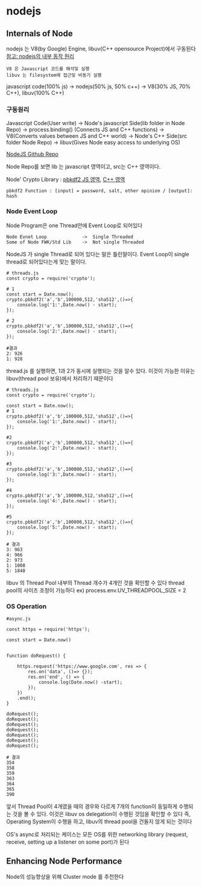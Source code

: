 # nodejs

## Internals of Node
nodejs 는 V8(by Google) Engine, libuv(C++ opensource Project)에서 구동된다
[참고: nodejs의 내부 동작 원리](http://sjh836.tistory.com/149)

    V8 은 Javascript 코드를 해석및 실행
    libuv 는 filesystem에 접근및 비동기 실행

javascript code(100% js) -> nodejs(50% js, 50% c++) -> V8(30% JS, 70% C++), libuv(100% C++)

### 구동원리

Javascript Code(User write) -> Node's javascript Side(lib folder in Node Repo) -> process.binding() (Connects JS and C++ functions) -> V8(Converts values between JS and C++ world) -> Node's C++ Side(src folder Node Repo) -> libuv(Gives Node easy access to underlying OS)


[NodeJS Github Repo](https://github.com/nodejs/node)

Node Repo를 보면 lib 는 javascript 영역이고, src는 C++ 영역이다.


Node' Crypto Library : [pbkdf2 JS 영역](https://github.com/nodejs/node/blob/master/lib/internal/crypto/pbkdf2.js), [C++ 영역](https://github.com/nodejs/node/blob/master/src/node_crypto.cc)

    pbkdf2 Function : [input] = password, salt, other opinion / [output]: hash


### Node Event Loop

Node Program은 one Thread안에 Event Loop로 되어있다

    Node Evnet Loop             ->  Single Threaded
    Some of Node FWK/Std Lib    ->  Not single Threaded

NodeJS 가 single Thread로 되어 있다는 말은 틀린말이다. Event Loop이 single thread로 되어있다는게 맞는 말이다.

    # threads.js
    const crypto = require('crypto');

    # 1
    const start = Date.now();
    crypto.pbkdf2('a','b',100000,512,'sha512',()=>{
        console.log('1:',Date.now() - start);
    });
    
    # 2
    crypto.pbkdf2('a','b',100000,512,'sha512',()=>{
        console.log('2:',Date.now() - start);
    });
    
    #결과
    2: 926
    1: 928
    
thread.js 를 실행하면, 1과 2가 동시에 실행되는 것을 알수 있다.  이것이 가능한 이유는 libuv(thread pool 보유)에서 처리하기 때문이다

    # threads.js
    const crypto = require('crypto');

    const start = Date.now();
    # 1
    crypto.pbkdf2('a','b',100000,512,'sha512',()=>{
        console.log('1:',Date.now() - start);
    });
    
    #2
    crypto.pbkdf2('a','b',100000,512,'sha512',()=>{
        console.log('2:',Date.now() - start);
    });
    
    #3
    crypto.pbkdf2('a','b',100000,512,'sha512',()=>{
        console.log('3:',Date.now() - start);
    });
    
    #4
    crypto.pbkdf2('a','b',100000,512,'sha512',()=>{
        console.log('4:',Date.now() - start);
    });
    
    #5
    crypto.pbkdf2('a','b',100000,512,'sha512',()=>{
        console.log('5:',Date.now() - start);
    });
    
    # 결과
    3: 963
    4: 966
    2: 973
    1: 1008
    5: 1848
    
libuv 의 Thread Pool 내부의 Thread 개수가 4개인 것을 확인할 수 있다
thread pool의 사이즈 조정이 가능하다 ex) process.env.UV_THREADPOOL_SIZE = 2 

### OS Operation

    #async.js
    
    const https = require('https');

    const start = Date.now()


    function doRequest() {

        https.request('https://www.google.com', res => {
            res.on('data', ()=> {});
            res.on('end', () => {
                console.log(Date.now() -start);
            });
        })
        .end();
    }

    doRequest();
    doRequest();
    doRequest();
    doRequest();
    doRequest();
    doRequest();
    doRequest();
    
    # 결과 
    354
    358
    359
    363
    364
    365
    390

앞서 Thread Pool이 4개였을 때의 경우와 다르게 7개의 function이 동일하게 수행되는 것을 볼 수 있다. 이것은 libuv os delegation이 수행된 것임을 확인할 수 있다 즉, Operating System이 수행을 하고, libuv의 thread pool을 건들지 않게 되는 것이다

OS's async로 처리되는 케이스는 모든 OS를 위한 networking library (request, receive, setting up a listener on some port)가 된다


## Enhancing Node Performance

Node의 성능향상을 위해 Cluster mode 를 추천한다


